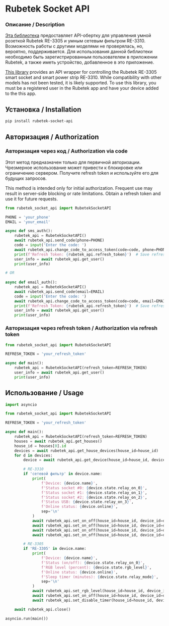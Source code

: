 # Rubetek Socket API

### Описание / Description 
[Эта библиотека](https://pypi.org/project/rubetek-socket-api/) предоставляет API-обертку для управления умной розеткой Rubetek RE-3305 и умным сетевым фильтром RE-3310. Возможность работы с другими моделями не проверялась, но, вероятно, поддерживается. Для использования данной библиотеки необходимо быть зарегистрированным пользователем в приложении Rubetek, а также иметь устройство, добавленное в это приложение.

[This library](https://pypi.org/project/rubetek-socket-api/) provides an API wrapper for controlling the Rubetek RE-3305 smart socket and smart power strip RE-3310. While compatibility with other models has not been tested, it is likely supported. To use this library, you must be a registered user in the Rubetek app and have your device added to the this app.


## Установка / Installation
```bash
pip install rubetek-socket-api
```

## Авторизация / Authorization
### Авторизация через код / Authorization via code
Этот метод предназначен только для первичной авторизации. Чрезмерное использование может привести к блокировке или ограничению сервером. Получите refresh token и используйте его для будущих запросов.

This method is intended only for initial authorization. Frequent use may result in server-side blocking or rate limitations. Obtain a refresh token and use it for future requests.
```python
from rubetek_socket_api import RubetekSocketAPI

PHONE = 'your_phone'
EMAIL = 'your_email'

async def sms_auth():
    rubetek_api = RubetekSocketAPI()
    await rubetek_api.send_code(phone=PHONE)
    code = input('Enter the code: ')
    await rubetek_api.change_code_to_access_token(code=code, phone=PHONE)
    print(f'Refresh Token: {rubetek_api.refresh_token}')  # Save refresh token
    user_info = await rubetek_api.get_user()
    print(user_info)

# OR
    
async def email_auth():
    rubetek_api = RubetekSocketAPI()
    await rubetek_api.send_code(email=EMAIL)
    code = input('Enter the code: ')
    await rubetek_api.change_code_to_access_token(code=code, email=EMAIL)
    print(f'Refresh Token: {rubetek_api.refresh_token}')  # Save refresh token
    user_info = await rubetek_api.get_user()
    print(user_info)
```
### Авторизация через refresh token / Authorization via refresh token
```python
from rubetek_socket_api import RubetekSocketAPI

REFRESH_TOKEN = 'your_refresh_token'

async def main():
    rubetek_api = RubetekSocketAPI(refresh_token=REFRESH_TOKEN)
    user_info = await rubetek_api.get_user()
    print(user_info)
```

## Использование / Usage
```python
import asyncio

from rubetek_socket_api import RubetekSocketAPI

REFRESH_TOKEN = 'your_refresh_token'

async def main():
    rubetek_api = RubetekSocketAPI(refresh_token=REFRESH_TOKEN)
    houses = await rubetek_api.get_houses()
    house_id = houses[0].id
    devices = await rubetek_api.get_house_devices(house_id=house_id)
    for d in devices:
        device = await rubetek_api.get_device(house_id=house_id, device_id=d.id)

        # RE-3310
        if 'сетевой фильтр' in device.name:
            print(
                f'Device: {device.name}',
                f'Status socket #0: {device.state.relay_on_0}',
                f'Status socket #1: {device.state.relay_on_1}',
                f'Status socket #2: {device.state.relay_on_2}',
                f'Status USB: {device.state.relay_on_3}',
                f'Online status: {device.online}',
                sep='\n'
            )
            await rubetek_api.set_on_off(house_id=house_id, device_id=device.id, value=not device.state.relay_on_0)  # socket 0
            await rubetek_api.set_on_off(house_id=house_id, device_id=device.id, value=not device.state.relay_on_1, relay=1)  # socket 1
            await rubetek_api.set_on_off(house_id=house_id, device_id=device.id, value=not device.state.relay_on_2, relay=2)  # socket 2
            await rubetek_api.set_on_off(house_id=house_id, device_id=device.id, value=not device.state.relay_on_3, relay=3)  # USB

        # RE-3305
        if 'RE-3305' in device.name:
            print(
                f'Device: {device.name}',
                f'Status (on/off): {device.state.relay_on_0}',
                f'RGB level (percent): {device.state.rgb_level}',
                f'Online status: {device.online}',
                f'Sleep timer (minutes): {device.state.relay_mode}',
                sep='\n'
            )
            await rubetek_api.set_rgb_level(house_id=house_id, device_id=device.id, value=100)
            await rubetek_api.set_on_off(house_id=house_id, device_id=device.id, value=not device.state.relay_on_0)
            await rubetek_api.set_disable_timer(house_id=house_id, device_id=device.id, value=60)

    await rubetek_api.close()

asyncio.run(main())
```

